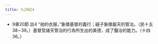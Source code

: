 ```yaml
---
title: 九20註4
---
```


- 9章20節 註4
“祂的衣服，”象徵基督的義行；繸子象徵屬天的管治。（民十五38∼39。）基督受諸天管治的行為所生出的美德，成了醫治的能力。（十四36。）
